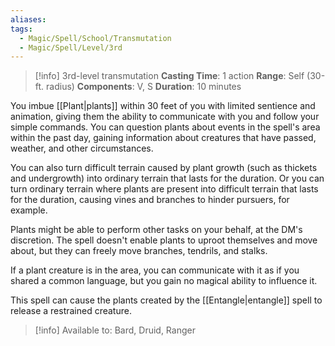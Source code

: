```yaml
---
aliases: 
tags:
  - Magic/Spell/School/Transmutation
  - Magic/Spell/Level/3rd
---
```

>[!info]
>3rd-level transmutation
>**Casting Time**: 1 action
>**Range**: Self (30-ft. radius)
>**Components**: V, S
>**Duration**: 10 minutes

You imbue [[Plant|plants]] within 30 feet of you with limited sentience and animation, giving them the ability to communicate with you and follow your simple commands. You can question plants about events in the spell's area within the past day, gaining information about creatures that have passed, weather, and other circumstances.

You can also turn difficult terrain caused by plant growth (such as thickets and undergrowth) into ordinary terrain that lasts for the duration. Or you can turn ordinary terrain where plants are present into difficult terrain that lasts for the duration, causing vines and branches to hinder pursuers, for example.

Plants might be able to perform other tasks on your behalf, at the DM's discretion. The spell doesn't enable plants to uproot themselves and move about, but they can freely move branches, tendrils, and stalks.

If a plant creature is in the area, you can communicate with it as if you shared a common language, but you gain no magical ability to influence it.

This spell can cause the plants created by the [[Entangle|entangle]] spell to release a restrained creature.

>[!info] Available to:
>Bard, Druid, Ranger